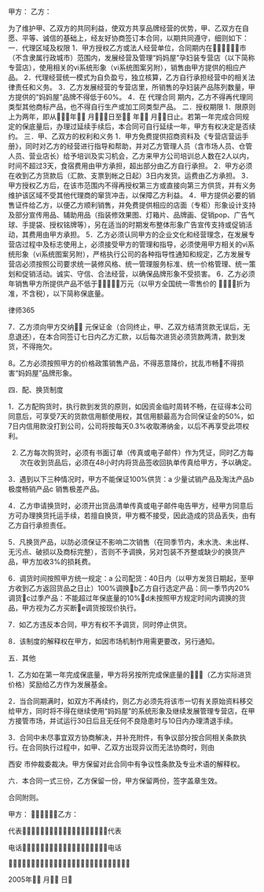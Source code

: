
 甲方：
乙方：

为了维护甲、乙双方的共同利益，使双方共享品牌经营的优势，甲、乙双方在自愿、平等、诚信的基础上，经友好协商签订本合同，以期共同遵守，细则如下：
一．代理区域及权限
1．甲方授权乙方或法人经营单位，合同期内在市（不含隶属行政城市）范围内，发展经营及管理“妈妈屋”孕妇装专营店（以下简称专营店），使用相关的vi系统形象（vi系统图案另附），销售由甲方提供的相应产品。
2．代理经营统一模式为自负盈亏，独立核算，乙方自行承担经营中的相关法律责任和义务。
3．乙方发展经营的专营店里，所销售的孕妇装产品陈列数量，甲方提供的“妈妈屋”品牌不得低于60%。
4．在
代理合同
期内，乙方不得再代理同类型其他商标产品，也不得自行生产或加工同类型产品。
二．授权期限
1．限原则上为两年，即从年 月日至 年 月日止。若第一年完成合同规定的保底量后，办理过延续手续后，本合同可自行延续一年，甲方有权决定是否续约。
三．甲、乙双方的权利和义务
1．甲方免费提供招商资料及《专营店营运手册》，同时对乙方的经营进行指导和帮助，并对乙方管理人员（含市场人员、仓管人员、营业店长）给予培训及实习机会，乙方来甲方公司培训总人数在2人以内，时间不超过3天，食宿费用由甲方承担，超出部分由乙方自行承担。
2．甲方必须在收到乙方货款后（汇款、支票到帐之日起）3日内发货。运费由乙方承担。
3．甲方授权乙方后，在该市范围内不得再授权第三方或直接向第三方供货，并有义务维护该区域不受其他代理商的窜货冲击，以保障乙方利益。
4．甲方提供必要的销售证件给乙方，以便乙方顺利销售，并免费提供相应的店面（专柜）形象设计支持及部分宣传用品、辅助用品（指装修效果图、灯箱片、品牌画、促销pop、广告气球、手提袋、授权铭牌等），另在适当的时期发布整体形象广告宣传支持或促销活动，其费用由甲方承担。
5．乙方必须认同甲方的企业文化和经营理念，在发展专营店过程中及标志使用上，必须接受甲方的管理和指导，必须使用甲方相关的vi系统形象（vi系统图案另附），严格执行公司的各种指导性通知和规定，乙方发展专营店必须按照公司要求统一装修风格、统一管理服务标准、统一价格管理、统一策划和促销活动。诚实、守信、合法经营，以确保品牌形象不受损害。
6．乙方必须年销售甲方所提供产品不低于万元（以甲方全国统一零售价的
折为准，不含税），以下简称保底量。




 
律师365






7．乙方须向甲方交纳 元保证金（合同终止，甲、乙双方结清货款无误后，无息退还），在本合同签订七日内乙方汇款，以后每次进货必须货款两清，款到发货，不得拖欠。

8。乙方必须按照甲方的价格政策销售产品，不得恶意降价，扰乱市畅不得损害“妈妈屋”品牌形象。

四．配、换货制度

1．乙方配购货时，执行款到发货的原则，如因资金临时周转不畅，在征得本公司同意后，可享受7天的货款信用额使用权，其信用额最高为合同保证金的50%，如7日内信用款没打到公司，公司将按每天0.3%收取滞纳金，以后不再享受此项权利。

2. 乙方每次购货时，必须有书面订单（传真或电子邮件）作为凭证，同时乙方每次在收到货品后，必须在48小时内将货品签收回执单传真给甲方，予以确定。

3．遇到以下三种情况时，甲方不能保证100%供货：a 少量试销产品及淘汰产品b 极度畅销产品c 销售极差产品。

4．乙方申请换货时，必须开出货品清单传真或电子邮件电告甲方，经甲方同意后方可办理换货托运手续，若擅自换货，甲方概不接受，因此造成的货品丢失，由有乙方自行承担责任。

5．凡换货产品，以防必须保证不影响二次销售（在同季节内，未水洗、未出样、无污点、破损以及商标完整），否则不予调换，另对包装不齐整或缺少的换货产品，甲方加收3%的损耗费。

6．调货时间按照甲方统一规定：a 公司配货：40日内（以甲方发货日期起，至甲方收到乙方返回货品之日止）100%调换b乙方自行选定产品：同一季节内20%调货c过季产品：不能超过年保底量的10%d未按照甲方规定时间内调换的货品，甲方视为乙方买断e调货按现价执行。

7．如乙方违反本合同，甲方有权不予调货，同时停止供货。

8．该制度的解释权在甲方，如因市场机制作用需更要改，另行通知。

五．其他

1．乙方如在第一年完成保底量，甲方将另按所完成保底量的（乙方实际进货价格）奖励给乙方作为发展基金。

2．当合同期满时，如双方不再续约，则乙方必须先将该市一切有关原始资料移交给甲方，同时将不得在继续使用“妈妈屋”的系统形象及继续发展管理专营店，在甲方接管市场，并试运行30日后且无任何不良隐患时与10日内办理清退手续。

3．合同中未尽事宜双方协商解决，并补充附件，有争议部分按合同相关条款执行。在合同执行过程中，如甲、乙双方出现异议而无法协商时，则由

西安
市仲裁委裁决。甲方保留对此合同中有争议性条款及专业术语的解释权。

六．本合同一式三份，乙方保留一份，甲方保留两份，签字盖章生效。

合同附则。



甲方：                        乙方：

代表代表



电话电话



2005年 月 日

 


 

 
 
 
 
 
  


  
 

  


  


  
 
 
 
 

